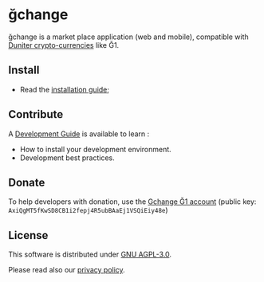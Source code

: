 # ğchange

ğchange is a market place application (web and mobile), compatible with [Duniter crypto-currencies](http://www.duniter.org) like Ğ1.

## Install

- Read the [installation guide](./doc/installation.md);

## Contribute

A [Development Guide](doc/development_guide.md) is available to learn :
- How to install your development environment.
- Development best practices.

## Donate

To help developers with donation, use the [Gchange Ğ1 account](https://demo.cesium.app#/app/wot/AxiQgMT5fKwSD8CB1i2fepj4R5ubBAaEj1VSQiEiy48e/) (public key: `AxiQgMT5fKwSD8CB1i2fepj4R5ubBAaEj1VSQiEiy48e`)

## License

This software is distributed under [GNU AGPL-3.0](https://raw.github.com/duniter/cesium/master/LICENSE).

Please read also our [privacy policy](./doc/PrivacyPolicy.md).
